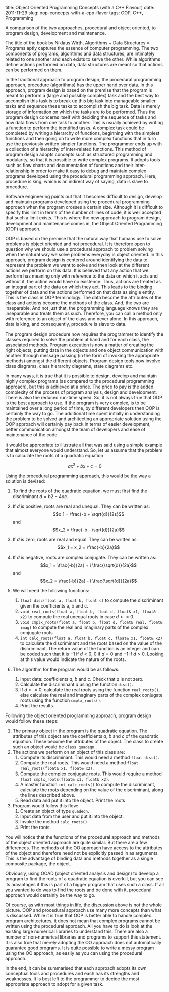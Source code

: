 title: Object Oriented Programming Concepts (with a C++ Flavour)
date: 2011-11-29
slug: oop-concepts-with-a-cpp-flavor
tags: OOP, C++, Programming

A comparison of the two approaches, procedural and object oriented, to program design, development and maintenance.<!-- PELICAN_END_SUMMARY -->

The title of the book by Niklaus Wirth, Algorithms + Data Structures = Programs aptly captures the essence of computer programming. The two components of programs, algorithms and data structures, are intimately related to one another and each exists to serve the other. While algorithms define actions performed on data, data structures are meant so that actions can be performed on them.

In the traditional approach to program design, the procedural programming approach, procedure (algorithms) has the upper hand over data. In this approach, program design is based on the premise that the program is meant to perform a (large and possibly complex) task and the best way to accomplish this task is to break up this big task into manageable smaller tasks and sequence these tasks to accomplish the big task. Data is merely storage of information on which the tasks are to be performed. Thus the program design concerns itself with deciding the sequence of tasks and how data flows from one task to another. This is usually achieved by writing a function to perform the identified tasks. A complex task could be completed by writing a hierarchy of functions, beginning with the simplest functions and then going on to write more complex functions that in turn use the previously written simpler functions. The programmer ends up with a collection of a hierarchy of inter-related functions. This method of program design adopts concepts such as structured programming and modularity, so that it is possible to write complex programs. It adopts tools such as flow charts and documentation of functions and their inter-relationship in order to make it easy to debug and maintain complex programs developed using the procedural programming approach. Here, procedure is king, which is an indirect way of saying, data is slave to procedure.

Software engineering points out that it becomes difficult to design, develop and maintain programs developed using the procedural programming approach when the program crosses a certain size. Although it is difficult to specify this limit in terms of the number of lines of code, it is well accepted that such a limit exists. This is where the new approach to program design, development and maintenance comes in, the Object Oriented Programming (OOP) approach.

OOP is based on the premise that the natural way that humans use to solve problems is object oriented and not procedural. It is therefore open to question why we should use a procedural approach to problem solving when the natural way we solve problems everyday is object oriented. In this approach, program design is centered around identifying the data to represent the problem we want to solve and then look at the different actions we perform on this data. It is believed that any action that we perform has meaning only with reference to the data on which it acts and without it, the action would have no existence. Thus, actions are treated as an integral part of the data on which they act. This leads to the binding together of data and the actions performed on that data as single entity. This is the class in OOP terminology. The data become the attributes of the class and actions become the methods of the class. And, the two are inseparable. And not just that, the programming language knows they are inseparable and treats them as such. Therefore, you can call a method only with reference to an object of the class and never alone. In this approach, data is king, and consequently, procedure is slave to data.

The program design procedure now requires the programmer to identify the classes required to solve the problem at hand and for each class, the associated methods. Program execution is now a matter of creating the right objects, putting data in the objects and one object communication with another through message passing (in the form of invoking the appropriate methods) amongst the different objects. Program design tools now involve class diagrams, class hierarchy diagrams, state diagrams etc.

In many ways, it is true that it is possible to design, develop and maintain highly complex programs (as compared to the procedural programming approach), but this is achieved at a price. The price to pay is the added complexity of the process of program analysis, design and development. There is also the reduced run-time speed. So, it is not always true that OOP is the best approach to use. If the program is very complex, is to be maintained over a long period of time, by different developers then OOP is certainly the way to go. The additional time spent initially in understanding the problem to be solved and architecting an appropriate solution using the OOP approach will certainly pay back in terms of easier development, better communication amongst the team of developers and ease of maintenance of the code.

It would be appropriate to illustrate all that was said using a simple example that almost everyone would understand. So, let us assume that the problem is to calculate the roots of a quadratic equation

$$a x^2 + b x + c = 0$$

Using the procedural programming approach, this would be the way a solution is devised:

1. To find the roots of the quadratic equation, we must first find the discriminant $d = b2 - 4ac$.

2. If $d$ is positive, roots are real and unequal. They can be written as:
$$x_1 = \frac{-b + \sqrt{d}}{2s}$$
and
$$x_2 = \frac{-b - \sqrt{d}}{2a}$$

3. If $d$ is zero, roots are real and equal.  They can be written as:
$$x_1 = x_2 = \frac{-b}{2a}$$

4. If $d$ is negative, roots are complex conjugate. They can be written as:
$$x_1 = \frac{-b}{2a} + i \frac{\sqrt{d}}{2a}$$
and
$$x_2 = \frac{-b}{2a} - i \frac{\sqrt{d}}{2a}$$

5. We will need the following functions:
    1. `float disc(float a, float b, float c)` to compute the discriminant given the coefficients a, b and c.
    2. `void real_roots(float a, float b, float d, float& x1, float& x2)` to compute the real unequal roots in case $d >= 0$.
    3. `void cmplx_roots(float a, float b, float d, float& real, float& imag)` to compute the real and imaginary parts of the complex conjugate roots.
    4. `int calc_roots(float a, float b, float c, float& x1, float& x2)` to calculate the discriminant and the roots based on the value of the discriminant. The return value of the function is an integer and can be coded such that it is $-1$ if $d < 0$, $0$ if $d = 0$ and $+1$ if $d > 0$. Looking at this value would indicate the nature of the roots.

6. The algorithm for the program would be as follows:
    1. Input data: coefficients $a$, $b$ and $c$. Check that $a$ is not zero.
    2. Calculate the discriminant $d$ using the function `disc()`.
    3. If $d >= 0$, calculate the real roots using the function `real_roots()`, else calculate the real and imaginary parts of the complex conjugate roots using the function `cmplx_roots()`.
    4. Print the results.

Following the object oriented programming approach, program design would follow these steps:

1. The primary object in the program is the quadratic equation. The attributes of this object are the coefficients $a$, $b$ and $c$ of the quadratic equation. These become the attributes of the object. The class to create such an object would be `class quadeqn`.
2. The actions we perform on an object of this class are:
    1. Compute its discriminant. This would need a method `float disc()`.
    2. Compute the real roots. This would need a method `float real_roots(float& x1, float& x2)`.
    3. Compute the complex conjugate roots. This would require a method `float cmplx_roots(float& x1, float& x2)`.
    4. A master function `int calc_roots()` to compute the discriminant, calculate the roots depending on the value of the discriminant, along the lines described above.
    5. Read data and put it into the object. Print the roots
3. Program would follow this flow:
    1. Create an object of type `quadeqn`.
    2. Input data from the user and put it into the object.
    3. Invoke the method `calc_roots()`.
    4. Print the roots.

You will notice that the functions of the procedural approach and methods of the object oriented approach are quite similar. But there are a few differences. The methods of the OO approach have access to the attributes of the object and therefore need not be explicitly passed in as arguments. This is the advantage of binding data and methods together as a single composite package, the object.

Obviously, using OOAD (object oriented analysis and design) to develop a program to find the roots of a quadratic equation is overkill, but you can see its advantages if this is part of a bigger program that uses such a class. If all you wanted to do was to find the roots and be done with it, procedural approach would certainly be the way to go.

Of course, as with most things in life, the discussion above is not the whole picture. OOP and procedural approach use many more concepts than what is discussed. While it is true that OOP is better able to handle complex program architectures, it does not mean that complex programs cannot be written using the procedural approach. All you have to do is look at the existing large numerical libraries to understand this. There are also a number of non-numerical libraries and programs to support this statement. It is also true that merely adopting the OO approach does not automatically guarantee good programs. It is quite possible to write a messy program using the OO approach, as easily as you can using the procedural approach.

In the end, it can be summarised that each approach adopts its own conceptual tools and procedures and each has its strengths and weaknesses. It is best left to the programmer to decide the most appropriate approach to adopt for a given task.

